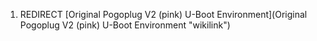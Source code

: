 1.  REDIRECT [Original Pogoplug V2 (pink) U-Boot
    Environment](Original Pogoplug V2 (pink) U-Boot Environment "wikilink")

